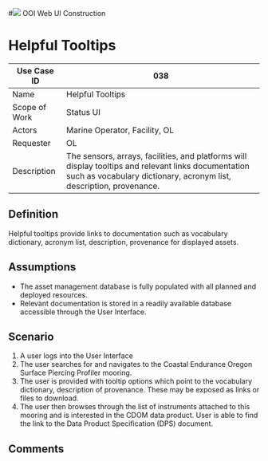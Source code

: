 #![](http://www.rpsgroup.com/images/2012-specific/RPSlogo.aspx) OOI Web UI Construction 
# Helpful Tooltips

| Use Case ID | 038 |
| --- | --- |
| Name | Helpful Tooltips                 |
| Scope of Work | Status UI |
| Actors | Marine Operator, Facility, OL |
| Requester | OL |
| Description | The sensors, arrays, facilities, and platforms will display tooltips and relevant links documentation such as vocabulary dictionary, acronym list, description, provenance.  |

## Definition
Helpful tooltips provide links to documentation such as vocabulary dictionary, acronym list, description, provenance for displayed assets.
 
## Assumptions
- The asset management database is fully populated with all planned and deployed resources.
- Relevant documentation is stored in a readily available database accessible through the User Interface.

## Scenario
1. A user logs into the User Interface
2. The user searches for and navigates to the Coastal Endurance Oregon Surface Piercing Profiler mooring.
3. The user is provided with tooltip options which point to the vocabulary dictionary, description of provenance. These may be exposed as links or files to download.
4. The user then browses through the list of instruments attached to this mooring and is interested in the CDOM data product. User is able to find the link to the Data Product Specification (DPS) document.

## Comments
